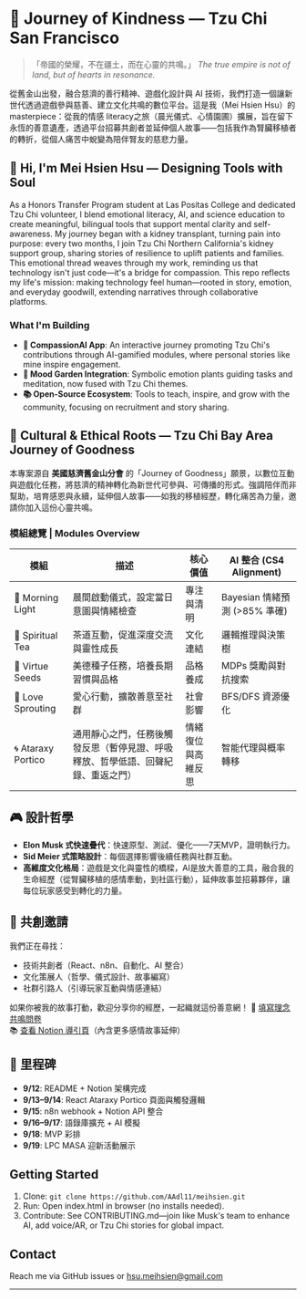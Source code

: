 # 🌉 Journey of Kindness — Tzu Chi San Francisco
> 「帝國的榮耀，不在疆土，而在心靈的共鳴。」
> *The true empire is not of land, but of hearts in resonance.*

從舊金山出發，融合慈濟的善行精神、遊戲化設計與 AI 技術，我們打造一個讓新世代透過遊戲參與慈善、建立文化共鳴的數位平台。這是我（Mei Hsien Hsu）的masterpiece：從我的情感 literacy之旅（晨光儀式、心情園圃）擴展，旨在留下永恆的善意遺產，透過平台招募共創者並延伸個人故事——包括我作為腎臟移植者的轉折，從個人痛苦中蛻變為陪伴腎友的慈悲力量。

## 🌱 Hi, I'm Mei Hsien Hsu — Designing Tools with Soul
As a Honors Transfer Program student at Las Positas College and dedicated Tzu Chi volunteer, I blend emotional literacy, AI, and science education to create meaningful, bilingual tools that support mental clarity and self-awareness. My journey began with a kidney transplant, turning pain into purpose: every two months, I join Tzu Chi Northern California's kidney support group, sharing stories of resilience to uplift patients and families. This emotional thread weaves through my work, reminding us that technology isn't just code—it's a bridge for compassion. This repo reflects my life's mission: making technology feel human—rooted in story, emotion, and everyday goodwill, extending narratives through collaborative platforms.

### What I'm Building
- **🌅 CompassionAI App**: An interactive journey promoting Tzu Chi's contributions through AI-gamified modules, where personal stories like mine inspire engagement.
- **🌱 Mood Garden Integration**: Symbolic emotion plants guiding tasks and meditation, now fused with Tzu Chi themes.
- **📚 Open-Source Ecosystem**: Tools to teach, inspire, and grow with the community, focusing on recruitment and story sharing.

## 🧩 Cultural & Ethical Roots — Tzu Chi Bay Area Journey of Goodness
本專案源自 **美國慈濟舊金山分會** 的「Journey of Goodness」願景，以數位互動與遊戲化任務，將慈濟的精神轉化為新世代可參與、可傳播的形式。強調陪伴而非幫助，培育感恩與永續，延伸個人故事——如我的移植經歷，轉化痛苦為力量，邀請你加入這份心靈共鳴。

### 模組總覽 | Modules Overview
| 模組 | 描述 | 核心價值 | AI 整合 (CS4 Alignment) |
|------|------|----------|-------------------------|
| 🌅 Morning Light | 晨間啟動儀式，設定當日意圖與情緒檢查 | 專注與清明 | Bayesian 情緒預測 (>85% 準確) |
| 🍵 Spiritual Tea | 茶道互動，促進深度交流與靈性成長 | 文化連結 | 邏輯推理與決策樹 |
| 🌱 Virtue Seeds | 美德種子任務，培養長期習慣與品格 | 品格養成 | MDPs 獎勵與對抗搜索 |
| 🌸 Love Sprouting | 愛心行動，擴散善意至社群 | 社會影響 | BFS/DFS 資源優化 |
| 🌀 Ataraxy Portico | 通用靜心之門，任務後觸發反思（暫停見證、呼吸釋放、哲學低語、回聲紀錄、重返之門） | 情緒復位與高維反思 | 智能代理與概率轉移 |

## 🎮 設計哲學
- **Elon Musk 式快速疊代**：快速原型、測試、優化——7天MVP，證明執行力。
- **Sid Meier 式策略設計**：每個選擇影響後續任務與社群互動。
- **高維度文化格局**：遊戲是文化與靈性的橋樑，AI是放大善意的工具，融合我的生命經歷（從腎臟移植的感情牽動，到社區行動），延伸故事並招募夥伴，讓每位玩家感受到轉化的力量。

## 🤝 共創邀請
我們正在尋找：
- 技術共創者（React、n8n、自動化、AI 整合）
- 文化策展人（哲學、儀式設計、故事編寫）
- 社群引路人（引導玩家互動與情感連結）

如果你被我的故事打動，歡迎分享你的經歷，一起織就這份善意網！
📜 [填寫理念共鳴問卷](https://forms.gle/gJR4aDsk3FvFiYHV6)  
📚 [查看 Notion 導引頁](https://stealth-ozraraptor-79b.notion.site/Journey-of-Kindness-26de4a757424806aa4a3f88cfae61b27?pvs=143)（內含更多感情故事延伸）

## 📅 里程碑
- **9/12**: README + Notion 架構完成
- **9/13–9/14**: React Ataraxy Portico 頁面與觸發邏輯
- **9/15**: n8n webhook + Notion API 整合
- **9/16–9/17**: 語錄庫擴充 + AI 模擬
- **9/18**: MVP 彩排
- **9/19**: LPC MASA 迎新活動展示

## Getting Started
1. Clone: `git clone https://github.com/AAdl11/meihsien.git`
2. Run: Open index.html in browser (no installs needed).
3. Contribute: See CONTRIBUTING.md—join like Musk's team to enhance AI, add voice/AR, or Tzu Chi stories for global impact.

## Contact
Reach me via GitHub issues or hsu.meihsien@gmail.com

---
